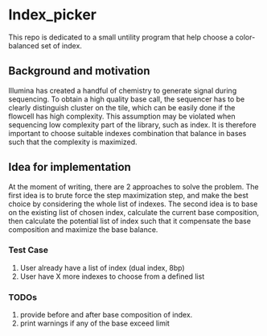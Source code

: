 # Index_picker
This repo is dedicated to a small untility program that help choose a color-balanced set of index. 

## Background and motivation
Illumina has created a handful of chemistry to generate signal during sequencing. To obtain a high quality base call, the sequencer has to be clearly distinguish cluster on the tile, which can be easily done if the flowcell has high complexity. This assumption may be violated when sequencing low complexity part of the library, such as index. It is therefore important to choose suitable indexes combination that balance in bases such that the complexity is maximized. 

## Idea for implementation
At the moment of writing, there are 2 approaches to solve the problem. The first idea is to brute force the step maximization step, and make the best choice by considering the whole list of indexes.
The second idea is to base on the existing list of chosen index, calculate the current base composition, then calculate the potential list of index such that it compensate the base composition and maximize the base balance. 


### Test Case
1. User already have a list of index (dual index, 8bp)
2. User have X more indexes to choose from a defined list

### TODOs
1. provide before and after base composition of index. 
2. print warnings if any of the base exceed limit
